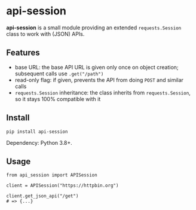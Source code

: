 # api-session

**api-session** is a small module providing an extended `requests.Session` class to work with (JSON) APIs.

## Features

* base URL: the base API URL is given only once on object creation; subsequent calls use `.get("/path")`
* read-only flag: if given, prevents the API from doing `POST` and similar calls
* `requests.Session` inheritance: the class inherits from `requests.Session`, so it stays 100% compatible with it

## Install

    pip install api-session

Dependency: Python 3.8+.

## Usage

```python3
from api_session import APISession

client = APISession("https://httpbin.org")

client.get_json_api("/get")
# => {...}
```
